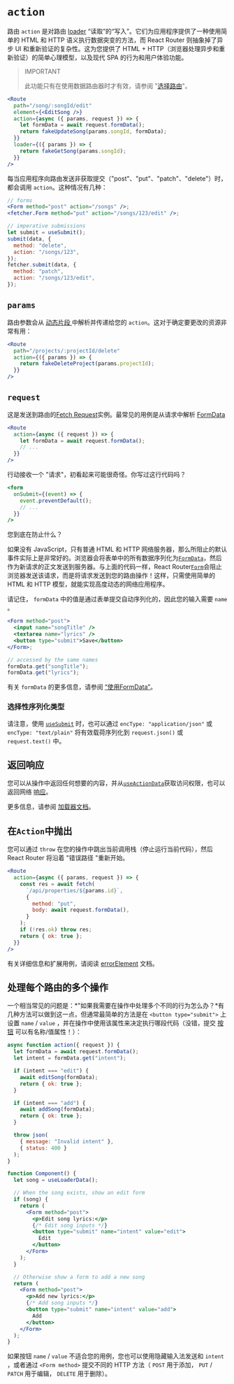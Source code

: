 # `action`

路由 `action` 是对路由 [loader](../route/loader) “读取”的“写入”。它们为应用程序提供了一种使用简单的 HTML 和 HTTP 语义执行数据突变的方法，而 React Router 则抽象掉了异步 UI 和重新验证的复杂性。这为您提供了 HTML + HTTP（浏览器处理异步和重新验证）的简单心理模型，以及现代 SPA 的行为和用户体验功能。

> IMPORTANT
>
> 此功能只有在使用数据路由器时才有效，请参阅 "[选择路由](../router/picking-a-router)"。

```jsx
<Route
  path="/song/:songId/edit"
  element={<EditSong />}
  action={async ({ params, request }) => {
    let formData = await request.formData();
    return fakeUpdateSong(params.songId, formData);
  }}
  loader={({ params }) => {
    return fakeGetSong(params.songId);
  }}
/>
```

每当应用程序向路由发送非获取提交（"post"、"put"、"patch"、"delete"）时，都会调用 `action`。这种情况有几种：

```jsx
// forms
<Form method="post" action="/songs" />;
<fetcher.Form method="put" action="/songs/123/edit" />;

// imperative submissions
let submit = useSubmit();
submit(data, {
  method: "delete",
  action: "/songs/123",
});
fetcher.submit(data, {
  method: "patch",
  action: "/songs/123/edit",
});
```

## `params`

路由参数会从 [动态片段 ](../route/route#dynamic-segments)中解析并传递给您的 `action`。这对于确定要更改的资源非常有用：

```jsx
<Route
  path="/projects/:projectId/delete"
  action={({ params }) => {
    return fakeDeleteProject(params.projectId);
  }}
/>
```

## `request`

这是发送到路由的[Fetch Request](https://developer.mozilla.org/en-US/docs/Web/API/Request)实例。最常见的用例是从请求中解析 [FormData](https://developer.mozilla.org/en-US/docs/Web/API/FormData)

```jsx
<Route
  action={async ({ request }) => {
    let formData = await request.formData();
    // ...
  }}
/>
```

行动接收一个 "请求"，初看起来可能很奇怪。你写过这行代码吗？

```jsx
<form
  onSubmit={(event) => {
    event.preventDefault();
    // ...
  }}
/>
```

您到底在防止什么？

如果没有 JavaScript，只有普通 HTML 和 HTTP 网络服务器，那么所阻止的默认事件实际上是非常好的。浏览器会将表单中的所有数据序列化为[`FormData`](https://developer.mozilla.org/en-US/docs/Web/API/FormData)，然后作为新请求的正文发送到服务器。与上面的代码一样，React Router[`Form`](../components/form)会阻止浏览器发送该请求，而是将请求发送到您的路由操作！这样，只需使用简单的 HTML 和 HTTP 模型，就能实现高度动态的网络应用程序。

请记住， `formData` 中的值是通过表单提交自动序列化的，因此您的输入需要 `name` 。

```jsx
<Form method="post">
  <input name="songTitle" />
  <textarea name="lyrics" />
  <button type="submit">Save</button>
</Form>;

// accessed by the same names
formData.get("songTitle");
formData.get("lyrics");
```

有关 `formData` 的更多信息，请参阅 [“使用FormData”](../guides/form-data)。

### 选择性序列化类型

请注意，使用 [`useSubmit`](../hooks/use-submit) 时，也可以通过 `encType: "application/json"` 或 `encType: "text/plain"` 将有效载荷序列化到 `request.json()` 或 `request.text()` 中。

## 返回响应

您可以从操作中返回任何想要的内容，并从[`useActionData`](../hooks/use-action-data)获取访问权限，也可以返回网络 [响应](https://developer.mozilla.org/en-US/docs/Web/API/Response)。

更多信息，请参阅 [加载器文档](../route/loader#returning-responses)。

## 在`Action`中抛出

您可以通过 `throw` 在您的操作中跳出当前调用栈（停止运行当前代码），然后 React Router 将沿着 "错误路径 "重新开始。

```jsx
<Route
  action={async ({ params, request }) => {
    const res = await fetch(
      `/api/properties/${params.id}`,
      {
        method: "put",
        body: await request.formData(),
      }
    );
    if (!res.ok) throw res;
    return { ok: true };
  }}
/>
```

有关详细信息和扩展用例，请阅读 [errorElement](../route/error-element) 文档。

## 处理每个路由的多个操作

一个相当常见的问题是：*"如果我需要在操作中处理多个不同的行为怎么办？*有几种方法可以做到这一点，但通常最简单的方法是在 `<button type="submit">` 上设置 `name` / `value` ，并在操作中使用该属性来决定执行哪段代码（没错，提交 [按钮](https://developer.mozilla.org/en-US/docs/Web/HTML/Element/button) 可以有名称/值属性！）：

```jsx
async function action({ request }) {
  let formData = await request.formData();
  let intent = formData.get("intent");

  if (intent === "edit") {
    await editSong(formData);
    return { ok: true };
  }

  if (intent === "add") {
    await addSong(formData);
    return { ok: true };
  }

  throw json(
    { message: "Invalid intent" },
    { status: 400 }
  );
}

function Component() {
  let song = useLoaderData();

  // When the song exists, show an edit form
  if (song) {
    return (
      <Form method="post">
        <p>Edit song lyrics:</p>
        {/* Edit song inputs */}
        <button type="submit" name="intent" value="edit">
          Edit
        </button>
      </Form>
    );
  }

  // Otherwise show a form to add a new song
  return (
    <Form method="post">
      <p>Add new lyrics:</p>
      {/* Add song inputs */}
      <button type="submit" name="intent" value="add">
        Add
      </button>
    </Form>
  );
}
```

如果按钮 `name` / `value` 不适合您的用例，您也可以使用隐藏输入法发送和 `intent` ，或者通过 `<Form method>` 提交不同的 HTTP 方法（ `POST` 用于添加， `PUT` / `PATCH` 用于编辑， `DELETE` 用于删除）。